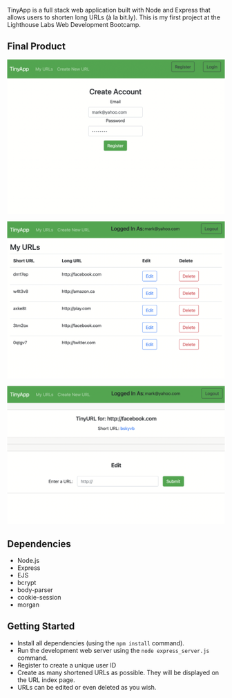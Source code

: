 

TinyApp is a full stack web application built with Node and Express that allows users to shorten long URLs (à la bit.ly). This is my first project at the Lighthouse Labs Web Development Bootcamp.

## Final Product

!["Create Account Page"](/doc/register-page.png)

!["User Homepage"](/doc/urls-page.png)

!["Edit shortURL"](/doc/urls-edit.png)


## Dependencies

- Node.js
- Express
- EJS
- bcrypt
- body-parser
- cookie-session
- morgan

## Getting Started

- Install all dependencies (using the `npm install` command).
- Run the development web server using the `node express_server.js` command.
- Register to create a unique user ID
- Create as many shortened URLs as possible. They will be displayed on the URL index page.
- URLs can be edited or even deleted as you wish.